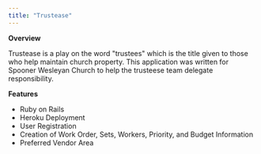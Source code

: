 ```yaml
---
title: "Trustease"
---
```


**Overview**

Trustease is a play on the word "trustees" which is the title given to those who help maintain church property. This application was written for Spooner Wesleyan Church to help the trusteese team delegate responsibility. 

**Features**

- Ruby on Rails
- Heroku Deployment
- User Registration
- Creation of Work Order, Sets, Workers, Priority, and Budget Information
- Preferred Vendor Area